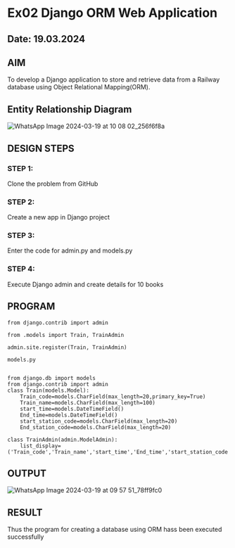 # Ex02 Django ORM Web Application
## Date: 19.03.2024

## AIM
To develop a Django application to store and retrieve data from a Railway database using Object Relational Mapping(ORM).
## Entity Relationship Diagram


![WhatsApp Image 2024-03-19 at 10 08 02_256f6f8a](https://github.com/NagalapuramHasif/ORM/assets/149365567/7a837c64-5fcb-45f4-b94f-08c99fd827e3)
## DESIGN STEPS

### STEP 1:
Clone the problem from GitHub

### STEP 2:
Create a new app in Django project

### STEP 3:
Enter the code for admin.py and models.py

### STEP 4:
Execute Django admin and create details for 10 books

## PROGRAM
```
from django.contrib import admin

from .models import Train, TrainAdmin

admin.site.register(Train, TrainAdmin)

models.py


from django.db import models
from django.contrib import admin
class Train(models.Model):
    Train_code=models.CharField(max_length=20,primary_key=True)
    Train_name=models.CharField(max_length=100)
    start_time=models.DateTimeField()
    End_time=models.DateTimeField()
    start_station_code=models.CharField(max_length=20)
    End_station_code=models.CharField(max_length=20)
 
class TrainAdmin(admin.ModelAdmin):
    list_display=('Train_code','Train_name','start_time','End_time','start_station_code','End_station_code')

```

## OUTPUT
![WhatsApp Image 2024-03-19 at 09 57 51_78ff9fc0](https://github.com/NagalapuramHasif/ORM/assets/149365567/29e0cdf8-924e-4df7-9909-fb80cf536854)


## RESULT
Thus the program for creating a database using ORM hass been executed successfully

